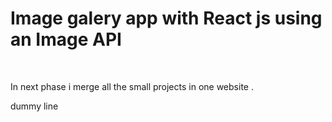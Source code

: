  # Image galery app with React js using an Image API
 <br>
 <P> In next phase i merge all the small projects in one website .</p>
 <P> dummy line</p>